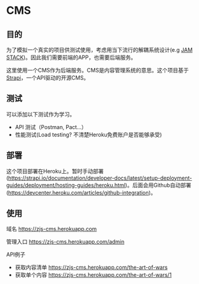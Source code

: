 # CMS

## 目的

为了模拟一个真实的项目供测试使用，考虑用当下流行的解耦系统设计(e.g [JAM STACK](https://jamstack.org/what-is-jamstack/))。因此我们需要前端的APP，也需要后端服务。

这里使用一个CMS作为后端服务。CMS是内容管理系统的意思。这个项目基于[Strapi](https://strapi.io/)，一个API驱动的开源CMS。

## 测试

可以添加以下测试作为学习。

- API 测试（Postman, Pact...）
- 性能测试(Load testing? 不清楚Heroku免费账户是否能够承受)

## 部署

这个项目部署在Heroku上。暂时手动部署(https://strapi.io/documentation/developer-docs/latest/setup-deployment-guides/deployment/hosting-guides/heroku.html)。后面会用Github自动部署(https://devcenter.heroku.com/articles/github-integration)。

## 使用

域名 https://zjs-cms.herokuapp.com

管理入口 https://zjs-cms.herokuapp.com/admin

API例子

- 获取内容清单 https://zjs-cms.herokuapp.com/the-art-of-wars
- 获取单个内容 https://zjs-cms.herokuapp.com/the-art-of-wars/1
